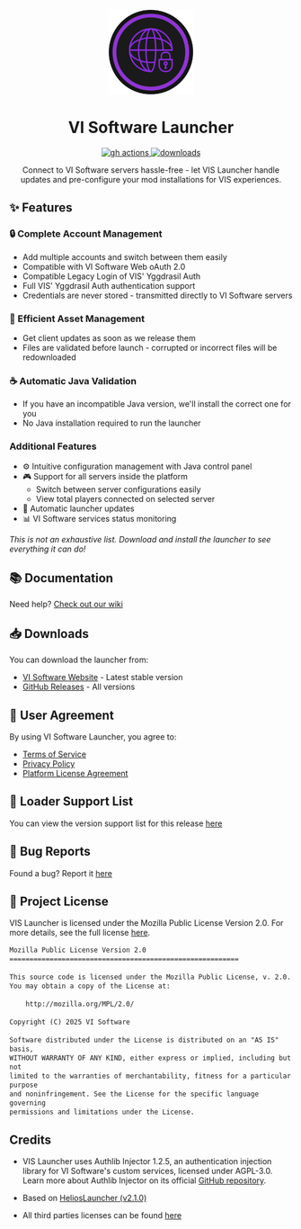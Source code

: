 <p align="center"><img src="./app/assets/images/vis-icon.png" width="150px" height="150px" alt="vi software"></p>

<h1 align="center">VI Software Launcher</h1>

<p align="center">
  <a href="https://github.com/VI-Software/vis-launcher/actions">
    <img src="https://img.shields.io/github/actions/workflow/status/VI-Software/vis-launcher/build.yml?branch=master&style=for-the-badge" alt="gh actions">
  </a>
  <a href="https://github.com/VI-Software/vis-launcher/releases">
    <img src="https://img.shields.io/github/downloads/VI-Software/vis-launcher/total.svg?style=for-the-badge" alt="downloads">
  </a>
</p>

<p align="center">Connect to VI Software servers hassle-free - let VIS Launcher handle updates and pre-configure your mod installations for VIS experiences.</p>

## ✨ Features

### 🔒 Complete Account Management
- Add multiple accounts and switch between them easily
- Compatible with VI Software Web oAuth 2.0
- Compatible Legacy Login of VIS' Yggdrasil Auth
- Full VIS' Yggdrasil Auth authentication support
- Credentials are never stored - transmitted directly to VI Software servers

### 📂 Efficient Asset Management  
- Get client updates as soon as we release them
- Files are validated before launch - corrupted or incorrect files will be redownloaded

### ☕ Automatic Java Validation
- If you have an incompatible Java version, we'll install the correct one for you
- No Java installation required to run the launcher

### Additional Features
- ⚙️ Intuitive configuration management with Java control panel
- 🎮 Support for all servers inside the platform
  - Switch between server configurations easily 
  - View total players connected on selected server
- 🔄 Automatic launcher updates
- 📊 VI Software services status monitoring

*This is not an exhaustive list. Download and install the launcher to see everything it can do!*

## 📚 Documentation

Need help? [Check out our wiki](https://docs.visoftware.dev/vi-software/vis-launcher)

## 📥 Downloads

You can download the launcher from:
- [VI Software Website](https://visoftware.dev/launcher) - Latest stable version
- [GitHub Releases](https://github.com/VI-Software/vis-launcher/releases) - All versions

## 📜 User Agreement

By using VI Software Launcher, you agree to:
- [Terms of Service](https://docs.visoftware.dev/vi-software/guidelines/terms-of-service)
- [Privacy Policy](https://docs.visoftware.dev/vi-software/guidelines/privacy-policy)
- [Platform License Agreement](https://docs.visoftware.dev/vi-software/guidelines/platform-license-agreement)

## 🔧 Loader Support List

You can view the version support list for this release [here](./LoaderSupportList.md)

## 🐛 Bug Reports 

Found a bug? Report it [here](https://github.com/VI-Software/vis-launcher/issues)

## 📄 Project License

VIS Launcher is licensed under the Mozilla Public License Version 2.0. For more details, see the full license [here](./LICENSE).

```text
Mozilla Public License Version 2.0
=========================================================

This source code is licensed under the Mozilla Public License, v. 2.0.
You may obtain a copy of the License at:

    http://mozilla.org/MPL/2.0/

Copyright (C) 2025 VI Software

Software distributed under the License is distributed on an "AS IS" basis,
WITHOUT WARRANTY OF ANY KIND, either express or implied, including but not
limited to the warranties of merchantability, fitness for a particular purpose
and noninfringement. See the License for the specific language governing
permissions and limitations under the License.

```

## Credits

- VIS Launcher uses Authlib Injector 1.2.5, an authentication injection library for VI Software's custom services, licensed under AGPL-3.0. Learn more about Authlib Injector on its official [GitHub repository](https://github.com/yushijinhun/authlib-injector).

- Based on [HeliosLauncher (v2.1.0)](https://github.com/dscalzi/helioslauncher)

- All third parties licenses can be found [here](./THIRD-PARTIES-LICENSES.md)